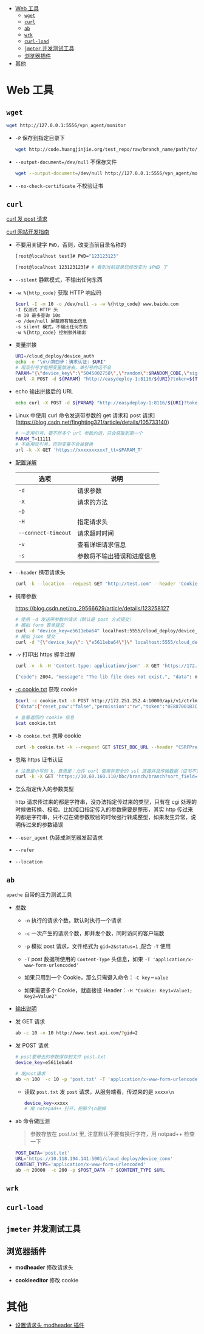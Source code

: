 - [Web 工具](#web-工具)
  - [`wget`](#wget)
  - [`curl`](#curl)
  - [`ab`](#ab)
  - [`wrk`](#wrk)
  - [`curl-load`](#curl-load)
  - [`jmeter` 并发测试工具](#jmeter-并发测试工具)
  - [浏览器插件](#浏览器插件)
- [其他](#其他)

# Web 工具

## `wget`

```sh
wget http://127.0.0.1:5556/vpn_agent/monitor
```

- `-P` 保存到指定目录下

  ```sh
  wget http://code.huangjinjie.org/test_repo/raw/branch_name/path/to/test_files.txt -P ./tmp/
  ```

- `--output-document=/dev/null` 不保存文件

  ```sh
  wget --output-document=/dev/null http://127.0.0.1:5556/vpn_agent/monitor
  ```

- `--no-check-certificate` 不校验证书

## `curl`

[curl 发 post 请求](https://www.cnblogs.com/guixiaoming/p/8507268.html)

[curl 网站开发指南](https://www.ruanyifeng.com/blog/2011/09/curl.html)

- 不要用关键字 `PWD`，否则，改变当前目录名称的

  ```sh
  [root@localhost test]# PWD="123123123"

  [root@localhost 123123123]# # 看到当前目录已经改变为 $PWD 了

  ```

- `--silent` 静默模式，不输出任何东西

- `-w %{http_code}` 获取 HTTP 响应码

  ```sh
  $curl -I -m 10 -o /dev/null -s -w %{http_code} www.baidu.com
  -I 仅测试 HTTP 头
  -m 10 最多查询 10s
  -o /dev/null 屏蔽原有输出信息
  -s silent 模式，不输出任何东西
  -w %{http_code} 控制额外输出
  ```

- 变量拼接

  ```sh
  URI=/cloud_deploy/device_auth
  echo -e "\n\n第四步：请求认证: $URI"
  # 用双引号才能把变量放进去，单引号的话不会
  PARAM="{\"device_key\":\"5045002758\",\"random\":$RANDOM_CODE,\"sign\":\"TODO\"}"
  curl -X POST -d ${PARAM} "http://easydeploy-1:8116/${URI}?token=${TOKEN}" --header "Outer_addr:127.0.0.1"

  ```

- echo 输出拼接后的 URL

  ```sh
  echo curl -X POST -d ${PARAM} "http://easydeploy-1:8116/${URI}?token=${TOKEN}" --header "Outer_addr:127.0.0.1"
  ```

- Linux 中使用 curl 命令发送带参数的 get 请求和 post 请求](https://blog.csdn.net/finghting321/article/details/105733140)

  ```sh
  # 一定用引号，要不然多个 url 参数的话，只会获取到第一个
  PARAM_T=11111
  # 不能用双引号，否则变量不会被替换
  url -k -X GET 'https://xxxxxxxxxx?_tt=$PARAM_T'

  ```

- [配置详解](http://www.ruanyifeng.com/blog/2019/09/curl-reference.html)

  | 选项                | 说明                       |
  | ------------------- | -------------------------- |
  | `-d`                | 请求参数                   |
  | `-X`                | 请求的方法                 |
  | `-D`                |
  | `-H`                | 指定请求头                 |
  | `--connect-timeout` | 请求超时时间               |
  | `-v`                | 查看详细请求信息           |
  | `-s`                | 参数将不输出错误和进度信息 |

- `--header` 携带请求头

  ```sh
  curl -k --location --request GET "http://test.com" --header 'Cookie: AuthCookie=adfasd'
  ```

- 携带参数

  https://blog.csdn.net/qq_29566629/article/details/123258127

  ```sh
  # 使用 -d 发送带参数的请求（默认是 post 方式提交）
  # 模拟 form 表单提交
  curl -d "device_key=e5611eba64" localhost:5555/cloud_deploy/device_conn
  # 模拟 json 提交
  curl -d "{\"device_key\": \"e5611eba64\"}\" localhost:5555/cloud_deploy/device_conn
  ```

- `-v` 打印出 https 握手过程

  ```sh
  curl -v -k -H 'Content-type: application/json' -X GET 'https://172.251.252.2:7443/v1/bbc/pkgget/update?version=20210119%2F10%3A00%3A00&plan_type=savevirus&image_id=AF_8.0.50&lang=zh-CN'

  {"code": 2004, "message": "The lib file does not exist.", "data": null}
  ```

- [-c cookie.txt](https://aiezu.com/article/linux_curl_http_cookie.html) 获取 cookie

  ```sh
  $curl -c cookie.txt -X POST http://172.251.252.4:10000/api/v1/ctrlmanager/bbcauth?x_id=null -d '{"data":{"bbcInfo":"dockerBbcInfo"}}'
  {"data":{"reset_psw":"false","permission":"rw","token":"0E887001B3CC1E6D9CB694FDDF8A3347","result":""},"code":0,"message":"成功"}

  # 查看返回的 cookie 信息
  $cat cookie.txt
  ```

- `-b cookie.txt` 携带 cookie

  ```sh
  curl -b cookie.txt -k --request GET $TEST_BBC_URL --header "CSRFPreventionToken: $CSRF_TOKEN"
  ```

- 忽略 https 证书认证

  ```sh
  # 注意是小写的 k，意思是：允许 curl 使用非安全的 ssl 连接并且传输数据（证书不受信）。
  curl -k -X GET 'https://10.60.160.110/bbc/branch/branch?sort_field=status&sort_order=desc&org_id=0&limit=20&start=0'
  ```

- 怎么指定传入的参数类型

  http 请求传过来的都是字符串，没办法指定传过来的类型，只有在 cgi 处理的时候做转换、校验。比如接口指定传入的参数需要是整形，其实 http 传过来的都是字符串，只不过在做参数校验的时候强行转成整型，如果发生异常，说明传过来的参数错误

- `--user_agent` 伪装成浏览器发起请求

- `--refer`

- `--location`

## `ab`

`apache` 自带的压力测试工具

- [参数](https://www.cnblogs.com/myvic/p/7703973.html)

  - `-n` 执行的请求个数，默认时执行一个请求

  - `-c` 一次产生的请求个数，即并发个数，同时访问的客户端数

  - `-p` 模拟 post 请求，文件格式为 `gid=2&status=1` ,配合 `-T` 使用

  - `-T` post 数据所使用的 `Content-Type` 头信息，如果 `-T 'application/x-www-form-urlencoded'`

  - 如果只用到一个 Cookie，那么只需键入命令：`-C key＝value`

  - 如果需要多个 Cookie，就直接设 Header：`-H "Cookie: Key1=Value1; Key2=Value2"`

- [输出说明](https://www.cnblogs.com/weizhxa/p/8427708.html)

- 发 GET 请求

  ```sh
  ab -c 10 -n 10 http://www.test.api.com/?gid=2
  ```

- 发 POST 请求

  ```sh
  # post要带去的参数保存到文件 post.txt
  device_key=e5611eba64

  # 发post请求
  ab -n 100  -c 10 -p 'post.txt' -T 'application/x-www-form-urlencoded' 'https://10.118.194.141:5001/cloud_deploy/device_conn'
  ```

  - 读取 `post.txt` 发 `post` 请求，从服务端看，传过来的是 `xxxxx\n`

    ```sh
    device_key=xxxxx
    # 用 notepad++ 打开，把那个\n删掉
    ```

- ab 命令做压测

  > 参数存放在 post.txt 里, 注意默认不要有换行字符，用 notpad++ 检查一下

  ```sh
  POST_DATA='post.txt'
  URL='https://10.118.194.141:5001/cloud_deploy/device_conn'
  CONTENT_TYPE='application/x-www-form-urlencoded'
  ab -n 20000  -c 200 -p $POST_DATA -T $CONTENT_TYPE $URL
  ```

## `wrk`

## `curl-load`

## `jmeter` 并发测试工具

## 浏览器插件

- **modheader** 修改请求头

- **cookieeditor** 修改 cookie

# 其他

- [设置请求头 modheader 插件](https://www.chrome666.com/chrome-extension/modheader.html)
